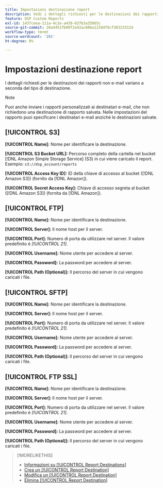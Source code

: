 ```yaml
---
title: Impostazioni destinazione report
description: Vedi i dettagli richiesti per le destinazioni dei rapporti, per tipo di destinazione.
feature: DSP Custom Reports
exl-id: 1437ceea-111a-4c2e-a439-037b3a35865c
source-git-commit: 26a4451fb09f2a42ac60ba123ddf0cf38323312d
workflow-type: tm+mt
source-wordcount: '261'
ht-degree: 0%

---
```


# Impostazioni destinazione report

I dettagli richiesti per le destinazioni dei rapporti non e-mail variano a seconda del tipo di destinazione.

>[!NOTE]
>
> Puoi anche inviare i rapporti personalizzati ai destinatari e-mail, che non richiedono una destinazione di rapporto salvata. Nelle impostazioni del rapporto puoi specificare i destinatari e-mail anziché le destinazioni salvate.

## [!UICONTROL S3]

**[!UICONTROL Name]:** Nome per identificare la destinazione.

**[!UICONTROL S3 Bucket URL]:** Percorso completo della cartella nel bucket [!DNL Amazon Simple Storage Service] (S3) in cui viene caricato il report. Esempio: `s3://dsp_account/reports`

**[!UICONTROL Access Key ID]:** ID della chiave di accesso al bucket ([!DNL Amazon S3]) (fornito da [!DNL Amazon]).

**[!UICONTROL Secret Access Key]:** Chiave di accesso segreta al bucket ([!DNL Amazon S3]) (fornita da [!DNL Amazon]).

## [!UICONTROL FTP]

**[!UICONTROL Name]:** Nome per identificare la destinazione.

**[!UICONTROL Server]:** Il nome host per il server.

**[!UICONTROL Port]:** Numero di porta da utilizzare nel server. Il valore predefinito è *[!UICONTROL 21]*.

**[!UICONTROL Username]:** Nome utente per accedere al server.

**[!UICONTROL Password]:** La password per accedere al server.

**[!UICONTROL Path (Optional)]:** Il percorso del server in cui vengono caricati i file.

## [!UICONTROL SFTP]

**[!UICONTROL Name]:** Nome per identificare la destinazione.

**[!UICONTROL Server]:** Il nome host per il server.

**[!UICONTROL Port]:** Numero di porta da utilizzare nel server. Il valore predefinito è *[!UICONTROL 21]*.

**[!UICONTROL Username]:** Nome utente per accedere al server.

**[!UICONTROL Password]:** La password per accedere al server.

**[!UICONTROL Path (Optional)]:** Il percorso del server in cui vengono caricati i file.

## [!UICONTROL FTP SSL]

**[!UICONTROL Name]:** Nome per identificare la destinazione.

**[!UICONTROL Server]:** Il nome host per il server.

**[!UICONTROL Port]:** Numero di porta da utilizzare nel server. Il valore predefinito è *[!UICONTROL 21]*.

**[!UICONTROL Username]:** Nome utente per accedere al server.

**[!UICONTROL Password]:** La password per accedere al server.

**[!UICONTROL Path (Optional)]:** Il percorso del server in cui vengono caricati i file.

>[!MORELIKETHIS]
>
>* [Informazioni su [!UICONTROL Report Destinations]](/help/dsp/reports/report-destinations/report-destination-about.md)
>* [Crea un [!UICONTROL Report Destination]](/help/dsp/reports/report-destinations/report-destination-create.md)
>* [Modifica un [!UICONTROL Report Destination]](/help/dsp/reports/report-destinations/report-destination-edit.md)
>* [Elimina [!UICONTROL Report Destination]](/help/dsp/reports/report-destinations/report-destination-delete.md)
